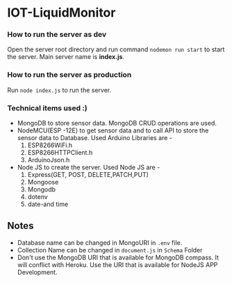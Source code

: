# IOT-LiquidMonitor

### How to run the server as dev 
Open the server root directory and run command `nodemon run start` to start the server. Main server name is **index.js**.

### How to run the server as production
Run `node index.js` to run the server.

### Technical items used :)
- MongoDB to store sensor data. MongoDB CRUD operations are used.
- NodeMCU(ESP -12E) to get sensor data and to call API to store the sensor data to Database. Used Arduino Libraries are -
  1. ESP8266WiFi.h
  2. ESP8266HTTPClient.h
  3. ArduinoJson.h
- Node JS to create the server. Used Node JS are -
  1. Express(GET, POST, DELETE,PATCH,PUT)
  2. Mongoose
  3. Mongodb
  4. dotenv
  5. date-and time

## Notes
- Database name can be changed in MongoURI in `.env` file.
- Collection Name can be changed in `document.js` in `Schema` Folder
- Don't use the MongoDB URI that is available for MongoDB compass. It will conflict with Heroku. Use the URI that is available for NodeJS APP Development.
